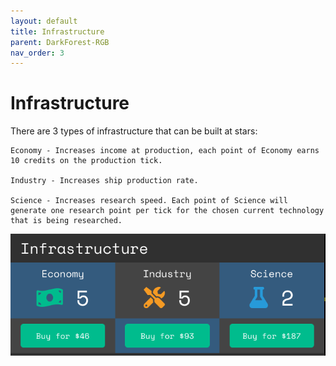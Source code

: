 ```yaml
---
layout: default
title: Infrastructure
parent: DarkForest-RGB
nav_order: 3
---
```


# Infrastructure

There are 3 types of infrastructure that can be built at stars:

    Economy - Increases income at production, each point of Economy earns 10 credits on the production tick.
    
    Industry - Increases ship production rate.

    Science - Increases research speed. Each point of Science will generate one research point per tick for the chosen current technology that is being researched.

![infra](../assets/images/8.png "infra")